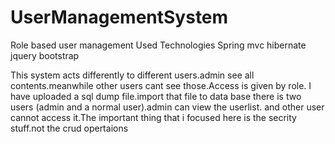 # UserManagementSystem
Role based user management
Used Technologies
Spring mvc
hibernate
jquery
bootstrap

This system acts differently to different users.admin see all contents.meanwhile other users cant see those.Access is given by role.
I have uploaded a sql dump file.import that file to data base there is two users (admin and a normal user).admin can view the userlist.
and other user cannot access it.The important thing that i focused here is the secrity stuff.not the crud opertaions 
